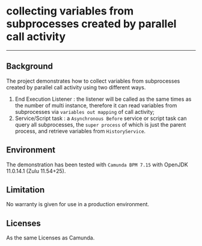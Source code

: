 # collecting variables from subprocesses created by parallel call activity

---

## Background

The project demonstrates how to collect variables from subprocesses created by parallel call activity 
using two different ways.

1. End Execution Listener : the listener will be called as the same times as the number of multi instance, 
therefore it can read variables from subprocesses via `variables out mapping` of call activity;
2. Service/Script task : a `Asynchronous Before` service or script task can query all subprocesses, 
the `super process` of which is just the parent process, and retrieve variables from `HistoryService`.

## Environment

The demonstration has been tested with `Camunda BPM 7.15` with OpenJDK 11.0.14.1 (Zulu 11.54+25).

## Limitation

No warranty is given for use in a production environment.

## Licenses

As the same Licenses as Camunda.
